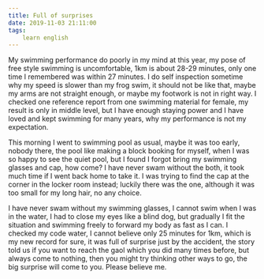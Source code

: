 ```yaml
---
title: Full of surprises
date: 2019-11-03 21:11:00
tags:
    learn english
---
```

My swimming performance do poorly in my mind at this
year, my pose of free style swimming is uncomfortable, 1km is about 28-29
minutes, only one time I remembered was within 27 minutes. I do self inspection
sometime why my speed is slower than my frog swim, it should not be like that, maybe
my arms are not straight enough, or maybe my footwork is not in right way. I
checked one reference report from one swimming material for female, my result
is only in middle level, but I have enough staying power and I have loved and
kept swimming for many years, why my performance is not my expectation.

This morning I went to swimming pool as usual, maybe
it was too early, nobody there, the pool like making a block booking for myself,
when I was so happy to see the quiet pool, but I found I forgot bring my
swimming glasses and cap, how come? I have never swam without the both, it took
much time if I went back home to take it. I was trying to find the cap at the
corner in the locker room instead; luckily there was the one, although it was
too small for my long hair, no any choice. 

I have never swam without my swimming glasses, I cannot swim when I was
in the water, I had to close my eyes like a blind dog, but gradually I fit the
situation and swimming freely to forward my body as fast as I can. I checked my
code water, I cannot believe only 25 minutes for 1km, which is my new record
for sure, it was full of surprise just by the accident, the story told us if
you want to reach the gaol which you did many times before, but always come to
nothing, then you might try thinking other ways to go, the big surprise will
come to you. Please believe me.